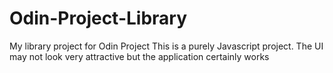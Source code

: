 # Odin-Project-Library
My library project for Odin Project
This is a purely Javascript project. The UI may not look very attractive but the application certainly works